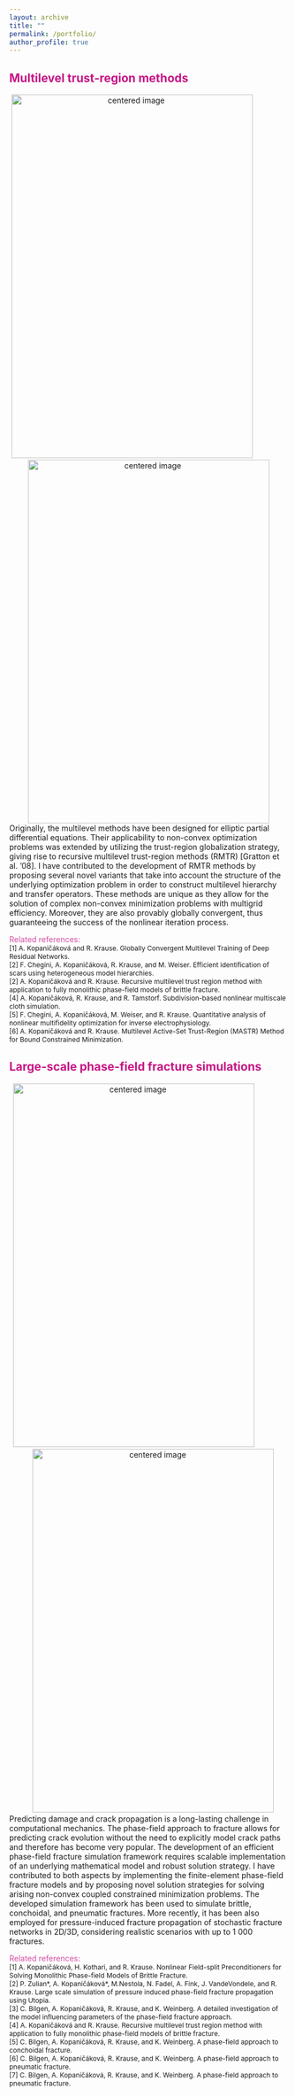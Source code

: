 ```yaml
---
layout: archive
title: ""
permalink: /portfolio/
author_profile: true
---
```


## <span style="color:rgb(199, 21, 133)"> Multilevel trust-region methods</span>
<center><img src="/images/rmtr.png" alt="centered image" height="657" width="437"> &emsp;&emsp;&emsp;&emsp;  <img src="/images/rmtr2.png" alt="centered image" height="657" width="437"> </center>
Originally, the multilevel methods have been designed for elliptic partial differential equations. Their applicability to non-convex optimization problems was extended by utilizing the trust-region globalization strategy, giving rise to recursive multilevel trust-region methods (RMTR) [Gratton et al. ’08]. I have contributed to the development of RMTR methods by proposing several novel variants that take into account the structure of the underlying optimization problem in order to construct multilevel hierarchy and transfer operators. These methods are unique as they allow for the solution of complex non-convex minimization problems with multigrid efficiency. Moreover, they are also provably globally convergent, thus guaranteeing the success of the nonlinear iteration process.


<span style="color:rgb(199, 21, 133, 0.75); font-size: 14px"> Related references: </span><br />
<span style="font-size: 12px">
[1] A. Kopaničáková and R. Krause. Globally Convergent Multilevel Training of Deep Residual Networks. <br />
[2] F. Chegini, A. Kopaničáková, R. Krause, and M. Weiser. Efficient identification of scars using heterogeneous model hierarchies. <br />
[2] A. Kopaničáková and R. Krause. Recursive multilevel trust region method with application to fully monolithic phase-field models of brittle fracture. <br />
[4] A. Kopaničáková, R. Krause, and R. Tamstorf. Subdivision-based nonlinear multiscale cloth simulation. <br />
[5] F. Chegini, A. Kopaničáková, M. Weiser, and R. Krause. Quantitative analysis of nonlinear multifidelity optimization for inverse electrophysiology. <br />
[6] A. Kopaničáková and R. Krause. Multilevel Active-Set Trust-Region (MASTR) Method for Bound Constrained Minimization. <br />
</span>




## <span style="color:rgb(199, 21, 133)"> Large-scale phase-field fracture simulations</span>
<center><img src="/images/frac_net1.png" alt="centered image" height="657" width="437"> &emsp; &emsp; &emsp; &emsp;  <img src="/images/frac_net2.png" alt="centered image" height="657" width="437"> </center>
Predicting damage and crack propagation is a long-lasting challenge in computational mechanics. The phase-field approach to fracture allows for predicting crack evolution without the need to explicitly model crack paths and therefore has become very popular. The development of an efficient phase-field fracture simulation framework requires scalable implementation of an underlying mathematical model and robust solution strategy. I have contributed to both aspects by implementing the finite-element phase-field fracture models and by proposing novel solution strategies for solving arising non-convex coupled constrained minimization problems. The developed simulation framework has been used to simulate brittle, conchoidal, and pneumatic fractures. More recently, it has been also employed for pressure-induced fracture propagation of stochastic fracture networks in 2D/3D, considering realistic scenarios with up to 1 000 fractures.



<span style="color:rgb(199, 21, 133, 0.75); font-size: 14px"> Related references: </span><br />
<span style="font-size: 12px">
[1] A. Kopaničáková, H. Kothari, and R. Krause. Nonlinear Field-split Preconditioners for Solving Monolithic Phase-field Models of Brittle Fracture. <br />
[2] P. Zulian\*, A. Kopaničáková\*, M.Nestola, N. Fadel, A. Fink, J. VandeVondele, and R. Krause. Large scale simulation of pressure induced phase-field fracture propagation using Utopia.<br />
[3] C. Bilgen, A. Kopaničáková, R. Krause, and K. Weinberg. A detailed investigation of the model influencing parameters of the phase-field fracture approach.<br />
[4] A. Kopaničáková and R. Krause. Recursive multilevel trust region method with application to fully monolithic phase-field models of brittle fracture. <br />
[5] C. Bilgen, A. Kopaničáková, R. Krause, and K. Weinberg. A phase-field approach to conchoidal fracture. <br />
[6] C. Bilgen, A. Kopaničáková, R. Krause, and K. Weinberg. A phase-field approach to pneumatic fracture. <br />
[7] C. Bilgen, A. Kopaničáková, R. Krause, and K. Weinberg. A phase-field approach to pneumatic fracture. <br />
</span>



